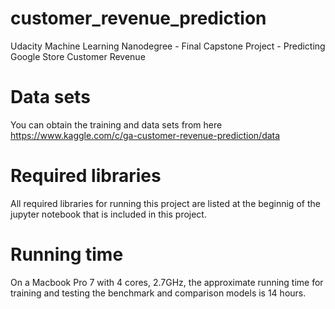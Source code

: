 # customer_revenue_prediction
Udacity Machine Learning Nanodegree - Final Capstone Project - Predicting Google Store Customer Revenue 

# Data sets
You can obtain the training and data sets from here https://www.kaggle.com/c/ga-customer-revenue-prediction/data

# Required libraries
All required libraries for running this project are listed at the beginnig of the jupyter notebook that is included in this project.

# Running time
On a Macbook Pro 7 with 4 cores, 2.7GHz, the approximate running time for training and testing the benchmark and comparison models is 14 hours.